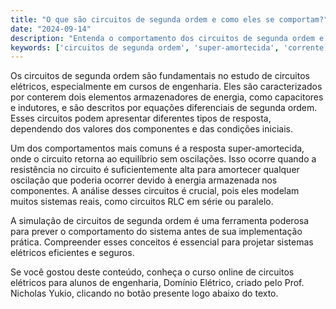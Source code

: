 ```yaml
---
title: "O que são circuitos de segunda ordem e como eles se comportam?"
date: "2024-09-14"
description: "Entenda o comportamento dos circuitos de segunda ordem e suas características principais."
keywords: ['circuitos de segunda ordem', 'super-amortecida', 'corrente', 'simulação']
---
```


Os circuitos de segunda ordem são fundamentais no estudo de circuitos elétricos, especialmente em cursos de engenharia. Eles são caracterizados por conterem dois elementos armazenadores de energia, como capacitores e indutores, e são descritos por equações diferenciais de segunda ordem. Esses circuitos podem apresentar diferentes tipos de resposta, dependendo dos valores dos componentes e das condições iniciais.

Um dos comportamentos mais comuns é a resposta super-amortecida, onde o circuito retorna ao equilíbrio sem oscilações. Isso ocorre quando a resistência no circuito é suficientemente alta para amortecer qualquer oscilação que poderia ocorrer devido à energia armazenada nos componentes. A análise desses circuitos é crucial, pois eles modelam muitos sistemas reais, como circuitos RLC em série ou paralelo.

A simulação de circuitos de segunda ordem é uma ferramenta poderosa para prever o comportamento do sistema antes de sua implementação prática. Compreender esses conceitos é essencial para projetar sistemas elétricos eficientes e seguros.

Se você gostou deste conteúdo, conheça o curso online de circuitos elétricos para alunos de engenharia, Domínio Elétrico, criado pelo Prof. Nicholas Yukio, clicando no botão presente logo abaixo do texto.